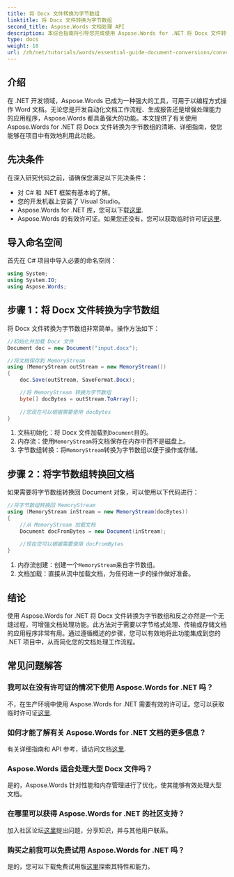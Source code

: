 ```yaml
---
title: 将 Docx 文件转换为字节数组
linktitle: 将 Docx 文件转换为字节数组
second_title: Aspose.Words 文档处理 API
description: 本综合指南将引导您完成使用 Aspose.Words for .NET 将 Docx 文件转换为字节数组并转换回文档对象的过程。
type: docs
weight: 10
url: /zh/net/tutorials/words/essential-guide-document-conversions/convert-docx-to-byte-arrays/
---
```

## 介绍

在 .NET 开发领域，Aspose.Words 已成为一种强大的工具，可用于以编程方式操作 Word 文档。无论您是开发自动化文档工作流程、生成报告还是增强处理能力的应用程序，Aspose.Words 都具备强大的功能。本文提供了有关使用 Aspose.Words for .NET 将 Docx 文件转换为字节数组的清晰、详细指南，使您能够在项目中有效地利用此功能。

## 先决条件

在深入研究代码之前，请确保您满足以下先决条件：

- 对 C# 和 .NET 框架有基本的了解。
- 您的开发机器上安装了 Visual Studio。
-  Aspose.Words for .NET 库，您可以下载[这里](https://releases.aspose.com/words/net/).
- Aspose.Words 的有效许可证。如果您还没有，您可以获取临时许可证[这里](https://purchase.conholdate.com/temporary-license/).

## 导入命名空间

首先在 C# 项目中导入必要的命名空间：

```csharp
using System;
using System.IO;
using Aspose.Words;
```

## 步骤 1：将 Docx 文件转换为字节数组

将 Docx 文件转换为字节数组非常简单。操作方法如下：

```csharp
//初始化并加载 Docx 文件
Document doc = new Document("input.docx");

//将文档保存到 MemoryStream
using (MemoryStream outStream = new MemoryStream())
{
    doc.Save(outStream, SaveFormat.Docx);

    //将 MemoryStream 转换为字节数组
    byte[] docBytes = outStream.ToArray();
    
    //您现在可以根据需要使用 docBytes
}
```
1. 文档初始化：将 Docx 文件加载到`Document`目的。
2. 内存流：使用`MemoryStream`将文档保存在内存中而不是磁盘上。
3. 字节数组转换：将`MemoryStream`转换为字节数组以便于操作或存储。

## 步骤 2：将字节数组转换回文档

如果需要将字节数组转换回 Document 对象，可以使用以下代码进行：

```csharp
//将字节数组转换回 MemoryStream
using (MemoryStream inStream = new MemoryStream(docBytes))
{
    //从 MemoryStream 加载文档
    Document docFromBytes = new Document(inStream);
    
    //现在您可以根据需要使用 docFromBytes
}
```
1. 内存流创建：创建一个`MemoryStream`来自字节数组。
2. 文档加载：直接从流中加载文档，为任何进一步的操作做好准备。

## 结论

使用 Aspose.Words for .NET 将 Docx 文件转换为字节数组和反之亦然是一个无缝过程，可增强文档处理功能。此方法对于需要以字节格式处理、传输或存储文档的应用程序非常有用。通过遵循概述的步骤，您可以有效地将此功能集成到您的 .NET 项目中，从而简化您的文档处理工作流程。

## 常见问题解答

### 我可以在没有许可证的情况下使用 Aspose.Words for .NET 吗？
不，在生产环境中使用 Aspose.Words for .NET 需要有效的许可证。您可以获取临时许可证[这里](https://purchase.conholdate.com/temporary-license/).

### 如何才能了解有关 Aspose.Words for .NET 文档的更多信息？
有关详细指南和 API 参考，请访问文档[这里](https://reference.aspose.com/words/net/).

### Aspose.Words 适合处理大型 Docx 文件吗？
是的，Aspose.Words 针对性能和内存管理进行了优化，使其能够有效处理大型文档。

### 在哪里可以获得 Aspose.Words for .NET 的社区支持？
加入社区论坛[这里](https://forum.aspose.com/c/words/8)提出问题，分享知识，并与其他用户联系。

### 购买之前我可以免费试用 Aspose.Words for .NET 吗？
是的，您可以下载免费试用版[这里](https://releases.aspose.com/)探索其特性和能力。